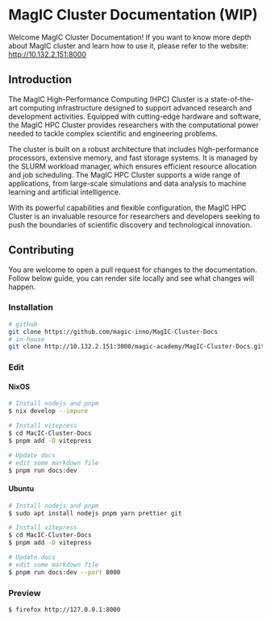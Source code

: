 # MagIC Cluster Documentation (WIP)

Welcome MagIC Cluster Documentation! If you want to know more depth about MagIC cluster
and learn how to use it, please refer to the website: http://10.132.2.151:8000

## Introduction

The MagIC High-Performance Computing (HPC) Cluster is a state-of-the-art computing
infrastructure designed to support advanced research and development activities. Equipped
with cutting-edge hardware and software, the MagIC HPC Cluster provides researchers with
the computational power needed to tackle complex scientific and engineering problems.

The cluster is built on a robust architecture that includes high-performance processors,
extensive memory, and fast storage systems. It is managed by the SLURM workload manager,
which ensures efficient resource allocation and job scheduling. The MagIC HPC Cluster
supports a wide range of applications, from large-scale simulations and data analysis to
machine learning and artificial intelligence.

With its powerful capabilities and flexible configuration, the MagIC HPC Cluster is an
invaluable resource for researchers and developers seeking to push the boundaries of
scientific discovery and technological innovation.

## Contributing

You are welcome to open a pull request for changes to the documentation. Follow below
guide, you can render site locally and see what changes will happen.

### Installation

```bash
# github
git clone https://github.com/magic-inno/MagIC-Cluster-Docs
# in-house
git clone http://10.132.2.151:3000/magic-academy/MagIC-Cluster-Docs.git
```

### Edit

#### NixOS

```bash
# Install nodejs and pnpm
$ nix develop --impure

# Install vitepress
$ cd MacIC-Cluster-Docs
$ pnpm add -D vitepress

# Update docs
# edit some markdown file
$ pnpm run docs:dev
```

#### Ubuntu

```bash
# Install nodejs and pnpm
$ sudo apt install nodejs pnpm yarn prettier git

# Install vitepress
$ cd MacIC-Cluster-Docs
$ pnpm add -D vitepress

# Update docs
# edit some markdown file
$ pnpm run docs:dev --port 8000
```

### Preview

```bash
$ firefox http://127.0.0.1:8000
```
